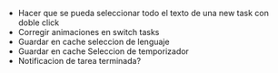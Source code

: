 - Hacer que se pueda seleccionar todo el texto de una new task con doble click
- Corregir animaciones en switch tasks
- Guardar en cache seleccion de lenguaje
- Guardar en cache Seleccion de temporizador
- Notificacion de tarea terminada?
